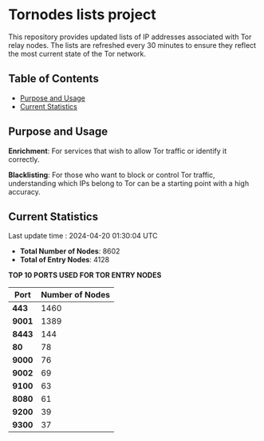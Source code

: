 # Tornodes lists project

This repository provides updated lists of IP addresses associated with Tor relay nodes. The lists are refreshed every 30 minutes to ensure they reflect the most current state of the Tor network.

## Table of Contents

- [Purpose and Usage](#purpose-and-usage)
- [Current Statistics](#current-statistics)


## Purpose and Usage

**Enrichment**: For services that wish to allow Tor traffic or identify it correctly.

**Blacklisting**: For those who want to block or control Tor traffic, understanding which IPs belong to Tor can be a starting point with a high accuracy.

## Current Statistics

Last update time : 2024-04-20 01:30:04 UTC

- **Total Number of Nodes**: 8602
- **Total of Entry Nodes**: 4128

**TOP 10 PORTS USED FOR TOR ENTRY NODES**

| **Port** | **Number of Nodes** |
|------|-----------------|
| **443**   | 1460  |
| **9001**   | 1389  |
| **8443**   | 144  |
| **80**   | 78  |
| **9000**   | 76  |
| **9002**   | 69  |
| **9100**   | 63  |
| **8080**   | 61  |
| **9200**   | 39  |
| **9300**   | 37  |

